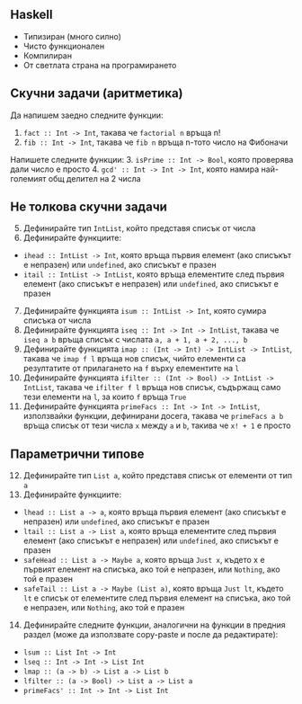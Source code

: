 ## Haskell
- Типизиран (много силно)
- Чисто функционален
- Компилиран
- От светлата страна на програмирането

## Скучни задачи (аритметика)
Да напишем заедно следните функции:

1. `fact :: Int -> Int`, такава че `factorial n` връща n!
2. `fib :: Int -> Int`, такава че `fib n` връща n-тото число на Фибоначи

Напишете следните функции:
3. `isPrime :: Int -> Bool`, която проверява дали число е просто
4. `gcd' :: Int -> Int -> Int`, която намира най-големият общ делител на 2 числа

## Не толкова скучни задачи
5. Дефинирайте тип `IntList`, който представя списък от числа
6. Дефинирайте функциите:
- `ihead :: IntList -> Int`, която връща първия елемент (ако списъкът е непразен) или `undefined`, ако списъкът е празен
- `itail :: IntList -> IntList`, която връща елементите след първия елемент (ако списъкът е непразен) или `undefined`, ако списъкът е празен
7. Дефинирайте функцията `isum :: IntList -> Int`, която сумира списъка от числа
8. Дефинирайте функцията `iseq :: Int -> Int -> IntList`, такава че `iseq a b` връща списък с числата `a, a + 1, a + 2, ..., b`
9. Дефинирайте функцията `imap :: (Int -> Int) -> IntList -> IntList`, такава че `imap f l` връща нов списък, чийто елементи са резултатите от прилагането на `f` върху елементите на `l`
10. Дефинирайте функцията `ifilter :: (Int -> Bool) -> IntList -> IntList`, такава че `ifilter f l` връща нов списък, съдържащ само тези елементи на `l`, за които `f` връща `True`
11. Дефинирайте функцията `primeFacs :: Int -> Int -> IntList`, използвайки функции, дефинирани досега, такава че `primeFacs a b` връща списък от тези числа `x` между `a` и `b`, такива че `x! + 1` е просто

## Параметрични типове
12. Дефинирайте тип `List a`, който представя списък от елементи от тип `a`
13. Дефинирайте функциите:
- `lhead :: List a -> a`, която връща първия елемент (ако списъкът е непразен) или `undefined`, ако списъкът е празен
- `ltail :: List a -> List a`, която връща елементите след първия елемент (ако списъкът е непразен) или `undefined`, ако списъкът е празен
- `safeHead :: List a -> Maybe a`, която връща `Just x`, където x е първият елемент на списъка, ако той е непразен, или `Nothing`, ако той е празен
- `safeTail :: List a -> Maybe (List a)`, която връща `Just lt`, където `lt` е списък от елементите след първия елемент на списъка, ако той е непразен, или `Nothing`, ако той е празен
14. Дефинирайте следните функции, аналогични на функции в предния раздел (може да използвате copy-paste и после да редактирате):
- `lsum :: List Int -> Int`
- `lseq :: Int -> Int -> List Int`
- `lmap :: (a -> b) -> List a -> List b`
- `lfilter :: (a -> Bool) -> List a -> List a`
- `primeFacs' :: Int -> Int -> List Int`
